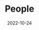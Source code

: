 ---
title: People
date: 2022-10-24

type: landing

sections:
  - block: people
    content:
      title: Equipo de trabajo
      # Choose which groups/teams of users to display.
      #   Edit `user_groups` in each user's profile to add them to one or more of these groups.
      user_groups:
          - Lider del grupo
          - Posdoctorantes
          - Doctorado
          - Licenciatura
          - Researchers
          - Grad Students
          - Administration
          - Visitors
          - Alumni
      sort_by: Params.last_name
      sort_ascending: true
    design:
      show_interests: false
      show_role: true
      show_social: true

  - block: collection
    content:
      title: Servicio social
      text: |
        <div style="display: flex; flex-wrap: wrap; gap: 15px;">
          <div style="border: 1px solid #ddd; padding: 10px; border-radius: 8px; width: 30%; padding: 10px;">
            <b>Isaac Santiago Fernández Paz</b><br>
            Ciencia de Datos, IIMAS<br>
            <i>Mar 2024 - Sep 2024</i>
          </div>
          <div style="border: 1px solid #ddd; padding: 10px; border-radius: 8px; width: 30%;">
            <b>Karla Lizet González González</b><br>
            Ingeniería en Computación, FES Aragón<br>
            <i>Ago 2023 - Feb 2024</i>
          </div>
          <div style="border: 1px solid #ddd; padding: 10px; border-radius: 8px; width: 30%;">
            <b>Raymundo Méndez García</b><br>
            Ciencias de la Computación, Facultad de Ciencias UNAM<br>
            <i>May 2023 - Ene 2024</i>
          </div>
          <div style="border: 1px solid #ddd; padding: 10px; border-radius: 8px; width: 30%;">
            <b>Edgar Iván Lozada Sánchez</b><br>
            Matemáticas Aplicadas y Computación, FES Acatlán<br>
            <i>Jul 2023 - Ene 2024</i>
          </div>
          <div style="border: 1px solid #ddd; padding: 10px; border-radius: 8px; width: 30%;">
            <b>Marco Antonio Otero Garduño</b><br>
            Matemáticas Aplicadas y Computación, FES Acatlán<br>
            <i>Sep 2022 - Mar 2023</i>
          </div>
          <div style="border: 1px solid #ddd; padding: 10px; border-radius: 8px; width: 30%;">
            <b>Sebastián Mendivil Pindter</b><br>
            Biología, FES Zaragoza<br>
            <i>Jun 2023 - Dic 2023</i>
          </div>
          <div style="border: 1px solid #ddd; padding: 10px; border-radius: 8px; width: 30%;">
            <b>Edgar Samuel Palacios Crispín</b><br>
            Ciencias de la Computación, Facultad de Ciencias UNAM<br>
            <i>Abr 2023 - Nov 2023</i>
          </div>
          <div style="border: 1px solid #ddd; padding: 10px; border-radius: 8px; width: 30%;">
            <b>Eduardo Alexis Valencia Dorantes</b><br>
            Matemáticas Aplicadas, Facultad de Ciencias UNAM<br>
            <i>Ago 2022 - Mar 2023</i>
          </div>
          <div style="border: 1px solid #ddd; padding: 10px; border-radius: 8px; width: 30%;">
            <b>Emmanuel de Matías Segundo</b><br>
            Ingeniería en Computación, FES Aragón<br>
            <i>Ago 2022 - Feb 2023</i>
          </div>
          <div style="border: 1px solid #ddd; padding: 10px; border-radius: 8px; width: 30%;">
            <b>Mauricio Díaz Martínez</b><br>
            Matemáticas Aplicadas, Facultad de Ciencias UNAM<br>
            <i>Mar 2022 - Oct 2022</i>
          </div>
          <div style="border: 1px solid #ddd; padding: 10px; border-radius: 8px; width: 30%;">
            <b>Fernando Morales Mendoza</b><br>
            Ingeniería en Computación, Facultad de Ingeniería UNAM<br>
            <i>Ene 2022 - Jul 2022</i>
          </div>
          <div style="border: 1px solid #ddd; padding: 10px; border-radius: 8px; width: 30%;">
            <b>Juan Ángel López García</b><br>
            Ingeniería en Computación, Facultad de Ingeniería UNAM<br>
            <i>Ene 2022 - Jul 2022</i>
          </div>
          <div style="border: 1px solid #ddd; padding: 10px; border-radius: 8px; width: 30%;">
            <b>Alan Omar Lozada Sánchez</b><br>
            Matemáticas Aplicadas y Computación, FES Acatlán<br>
            <i>Ago 2021 - Mar 2022</i>
          </div>
          <div style="border: 1px solid #ddd; padding: 10px; border-radius: 8px; width: 30%;">
            <b>Martín Reyes Bolaños</b><br>
            Ingeniería en Computación, Facultad de Ingeniería UNAM<br>
            <i>Sep 2020 - Mar 2021</i>
          </div>
        </div>
      filters:
        folders:
          - publication
        exclude_featured: true
    design:
      columns: '1'

---
